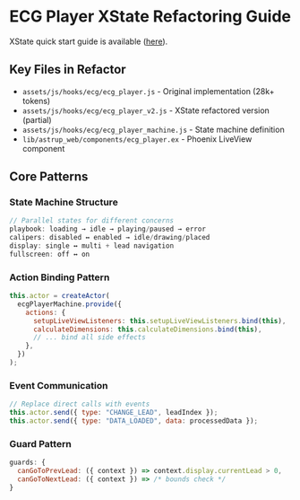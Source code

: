 # ECG Player XState Refactoring Guide

XState quick start guide is available ([here](https://stately.ai/docs/quick-start#create-an-actor-and-send-events)).

## Key Files in Refactor

- `assets/js/hooks/ecg/ecg_player.js` - Original implementation (28k+ tokens)
- `assets/js/hooks/ecg/ecg_player_v2.js` - XState refactored version (partial)
- `assets/js/hooks/ecg/ecg_player_machine.js` - State machine definition
- `lib/astrup_web/components/ecg_player.ex` - Phoenix LiveView component

## Core Patterns

### State Machine Structure

```javascript
// Parallel states for different concerns
playbook: loading → idle → playing/paused → error
calipers: disabled ↔ enabled → idle/drawing/placed
display: single ↔ multi + lead navigation
fullscreen: off ↔ on
```

### Action Binding Pattern

```javascript
this.actor = createActor(
  ecgPlayerMachine.provide({
    actions: {
      setupLiveViewListeners: this.setupLiveViewListeners.bind(this),
      calculateDimensions: this.calculateDimensions.bind(this),
      // ... bind all side effects
    },
  })
);
```

### Event Communication

```javascript
// Replace direct calls with events
this.actor.send({ type: "CHANGE_LEAD", leadIndex });
this.actor.send({ type: "DATA_LOADED", data: processedData });
```

### Guard Pattern

```javascript
guards: {
  canGoToPrevLead: ({ context }) => context.display.currentLead > 0,
  canGoToNextLead: ({ context }) => /* bounds check */
}
```
